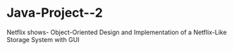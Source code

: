 # Java-Project--2
Netflix shows-
Object-Oriented Design and Implementation of a Netflix-Like Storage System with GUI
